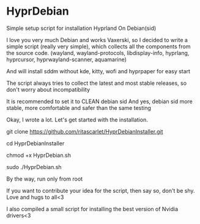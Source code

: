 # HyprDebian
Simple setup script for installation Hyprland On Debian(sid)

I love you very much Debian and works Vaxerski, so I decided to write a simple script (really very simple), which collects all the components from the source code. 
(wayland, wayland-protocols, libdisplay-info, hyprlang, hyprcursor, hyprwayland-scanner, aquamarine)

And will install sddm without kde, kitty, wofi and hyprpaper for easy start

The script always tries to collect the latest and most stable releases, so don't worry about incompatibility 

It is recommended to set it to CLEAN debian sid And yes, debian sid more stable, more comfortable and safer than the same testing

Okay, I wrote a lot. Let's get started with the installation.

git clone https://github.com/ritascarlet/HyprDebianInstaller.git

cd HyprDebianInstaller

chmod +x HyprDebian.sh

sudo ./HyprDebian.sh

By the way, run only from root

If you want to contribute your idea for the script, then say so, don't be shy. Love and hugs to all<3


I also compiled a small script for installing the best version of Nvidia drivers<3
